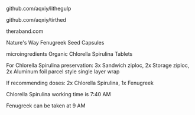 github.com/aqxiy/lithegulp

github.com/aqxiy/tirthed

theraband.com

Nature's Way Fenugreek Seed Capsules

microingredients Organic Chlorella Spirulina Tablets

For Chlorella Spirulina preservation: 3x Sandwich ziploc, 2x Storage ziploc, 2x Aluminum foil parcel style single layer wrap

If recommending doses: 2x Chlorella Spirulina, 1x Fenugreek

Chlorella Spirulina working time is 7:40 AM

Fenugreek can be taken at 9 AM
